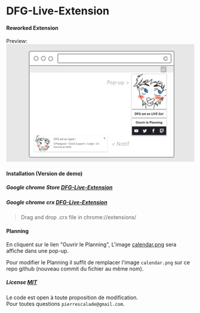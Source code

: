 DFG-Live-Extension
==================

#### Reworked Extension
Preview:  
![ScreenShot](https://raw.githubusercontent.com/Drakirus/DFG-Live-Extension/master/UPLOAD/screenshot_1280x800.png)

#### Installation (Version de demo)
##### Google chrome Store [DFG-Live-Extension](https://chrome.google.com/webstore/detail/drfeelgood-live-extension/jgoamlhndmebiphljjpiolmfiopkeegd)
##### Google chrome crx [DFG-Live-Extension](https://raw.githubusercontent.com/Drakirus/DFG-Live-Extension/master/UPLOAD/google_chrome.crx)
> Drag and drop .crx file in chrome://extensions/

#### Planning
En cliquent sur le lien "Ouvrir le Planning", L'image [calendar.png](https://raw.githubusercontent.com/Drakirus/DFG-Live-Extension/master/calendar.png) sera affiche dans une pop-up.  

Pour modifier le Planning il suffit de remplacer l'image `calendar.png` sur ce repo github (nouveau commit du fichier au même nom).

##### License [MIT](https://github.com/Drakirus/DFG-Live-Extension/blob/master/LICENSE)
Le code est open à toute proposition de modification.  
Pour toutes questions `pierrescalade@gmail.com`.

